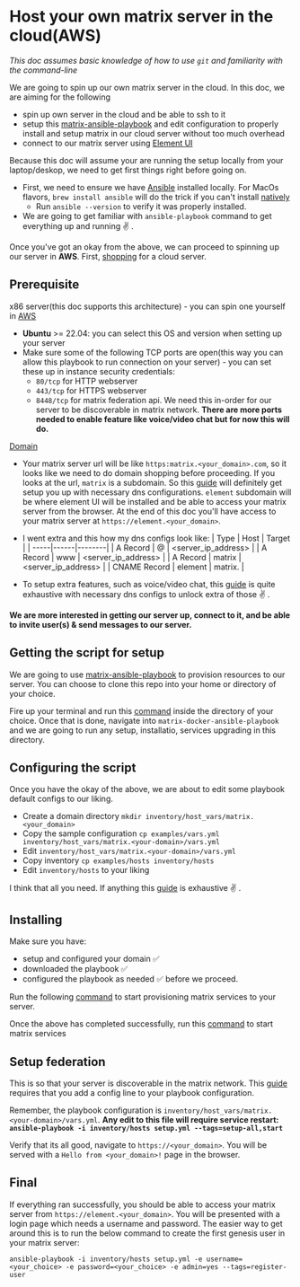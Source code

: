 # Host your own matrix server in the cloud(AWS)

*This doc assumes basic knowledge of how to use `git` and familiarity with the command-line*

We are going to spin up our own matrix server in the cloud. In this doc, we are aiming for the following

- spin up own server in the cloud and be able to ssh to it
- setup this [matrix-ansible-playbook](https://github.com/spantaleev/matrix-docker-ansible-deploy) and edit configuration to properly install and setup matrix in our cloud server without too much overhead
- connect to our matrix server using [Element UI](https://element.io/matrix-services/server-hosting)

Because this doc will assume your are running the setup locally from your laptop/deskop, we need to get first things right before going on.

- First, we need to ensure we have [Ansible](https://docs.ansible.com/ansible/latest/installation_guide/installation_distros.html#installing-ansible-on-specific-operating-systems) installed locally. For MacOs flavors, `brew install ansible` will do the trick if you can't install [natively](https://docs.ansible.com/ansible/latest/installation_guide/intro_installation.html#installing-ansible)
    - Run `ansible --version` to verify it was properly installed.
- We are going to get familiar with `ansible-playbook` command to get everything up and running ✌️ .

Once you've got an okay from the above, we can proceed to spinning up our server in **AWS**. First, [shopping](https://aws.amazon.com/) for a cloud server.

## Prerequisite

x86 server(this doc supports this architecture) - you can spin one yourself in [AWS](https://aws.amazon.com/)
  - **Ubuntu** >= 22.04: you can select this OS and version when setting up your server
- Make sure some of the following TCP ports are open(this way you can allow this playbook to run connection on your server) - you can set these up in instance security credentials:
  -  `80/tcp` for HTTP webserver
  -  `443/tcp` for HTTPS webserver
  -  `8448/tcp` for matrix federation api. We need this in-order for our server to be discoverable in matrix network.
  **There are more ports needed to enable feature like voice/video chat but for now this will do.**

[Domain](https://github.com/spantaleev/matrix-docker-ansible-deploy/blob/master/docs/configuring-dns.md#configuring-your-dns-server)
- Your matrix server url will be like `https:matrix.<your_domain>.com`, so it looks like we need to do domain shopping before proceeding. If you looks at the url, `matrix` is a subdomain. So this [guide](https://github.com/spantaleev/matrix-docker-ansible-deploy/blob/master/docs/configuring-dns.md#dns-settings-for-services-enabled-by-default) will definitely get setup you up with necessary dns configurations. `element` subdomain will be where element UI will be installed and be able to access your matrix server from the browser. At the end of this doc you'll have access to your matrix server at `https://element.<your_domain>`.
- I went extra and this how my dns configs look like:
  | Type | Host | Target |
  | -----|------|--------|
  | A Record | @ | <server_ip_address> |
  | A Record | www | <server_ip_address> |
  | A Record | matrix | <server_ip_address> |
  | CNAME Record | element | matrix.<domain> |

- To setup extra features, such as voice/video chat, this [guide](https://github.com/spantaleev/matrix-docker-ansible-deploy/blob/master/docs/configuring-dns.md#dns-settings-for-optional-servicesfeatures) is quite exhaustive with necessary dns configs to unlock extra of those ✌️ .
 

**We are more interested in getting our server up, connect to it, and be able to invite user(s) & send messages to our server.**

## Getting the script for setup

We are going to use [matrix-ansible-playbook](https://github.com/spantaleev/matrix-docker-ansible-deploy) to provision resources to our server. You can choose to clone this repo into your home or directory of your choice.

Fire up your terminal and run this [command](https://github.com/spantaleev/matrix-docker-ansible-deploy/blob/master/docs/getting-the-playbook.md#using-git-to-get-the-playbook) inside the directory of your choice. Once that is done, navigate into `matrix-docker-ansible-playbook` and we are going to run any setup, installatio, services upgrading in this directory.

## Configuring the script

Once you have the okay of the above, we are about to edit some playbook default configs to our liking.
- Create a domain directory `mkdir inventory/host_vars/matrix.<your_domain>`
- Copy the sample configuration `cp examples/vars.yml inventory/host_vars/matrix.<your-domain>/vars.yml`
- Edit `inventory/host_vars/matrix.<your-domain>/vars.yml`
- Copy inventory `cp examples/hosts inventory/hosts`
- Edit `inventory/hosts` to your liking

I think that all you need. If anything this [guide](https://github.com/spantaleev/matrix-docker-ansible-deploy/blob/master/docs/configuring-playbook.md#configuring-the-ansible-playbook) is exhaustive ✌️ .

## Installing

Make sure you have:
- setup and configured your domain ✅
- downloaded the playbook ✅
- configured the playbook as needed ✅
before we proceed.

Run the following [command](https://github.com/spantaleev/matrix-docker-ansible-deploy/blob/master/docs/installing.md#1-installing-the-matrix-services) to start provisioning matrix services to your server.

Once the above has completed successfully, run this [command](https://github.com/spantaleev/matrix-docker-ansible-deploy/blob/master/docs/installing.md#3-starting-the-services) to start matrix services

## Setup federation

This is so that your server is discoverable in the matrix network. This [guide](https://github.com/spantaleev/matrix-docker-ansible-deploy/blob/master/docs/configuring-playbook-base-domain-serving.md#serving-the-base-domain) requires that you add a config line to your playbook configuration.

Remember, the playbook configuration is `inventory/host_vars/matrix.<your-domain>/vars.yml`. **Any edit to this file will require service restart: `ansible-playbook -i inventory/hosts setup.yml --tags=setup-all,start`**

Verify that its all good, navigate to `https://<your_domain>`. You will be served with a `Hello from <your_domain>!` page in the browser.

## Final

If everything ran successfully, you should be able to access your matrix server from `https://element.<your_domain>`. You will be presented with a login page which needs a username and password. The easier way to get around this is to run the below command to create the first genesis user in your matrix server:

```
ansible-playbook -i inventory/hosts setup.yml -e username=<your_choice> -e password=<your_choice> -e admin=yes --tags=register-user
```

